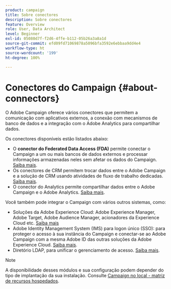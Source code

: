 ```yaml
---
product: campaign
title: Sobre conectores
description: Sobre conectores
feature: Overview
role: User, Data Architect
level: Beginner
exl-id: 05080d7f-f2d6-4ffe-b112-05b26a3a8a1d
source-git-commit: efd09fd71069878a5096bfa3592e6ebbaa9dd4e4
workflow-type: ht
source-wordcount: '199'
ht-degree: 100%

---
```


# Conectores do Campaign {#about-connectors}

O Adobe Campaign oferece vários conectores que permitem a comunicação com aplicativos externos, a conexão com mecanismos de banco de dados e a integração com o Adobe Analytics para compartilhar dados.

Os conectores disponíveis estão listados abaixo:

* O **conector do Federated Data Access (FDA)** permite conectar o Campaign a um ou mais bancos de dados externos e processar informações armazenadas neles sem afetar os dados do Campaign. [Saiba mais](../../installation/using/about-fda.md).
* Os conectores de CRM permitem trocar dados entre o Adobe Campaign e a solução de CRM usando atividades de fluxo de trabalho dedicadas. [Saiba mais](../../platform/using/crm-connectors.md).
* O conector do Analytics permite compartilhar dados entre o Adobe Campaign e o Adobe Analytics. [Saiba mais](../../integrations/using/gs-aa.md).

Você também pode integrar o Campaign com vários outros sistemas, como:

* Soluções da Adobe Experience Cloud: Adobe Experience Manager, Adobe Target, Adobe Audience Manager, acionadores da Experience Cloud etc. [Saiba mais](../../integrations/using/about-campaign-integrations.md)
* Adobe Identity Management System (IMS) para logon único (SSO): para proteger o acesso à sua instância do Campaign e conectar-se ao Adobe Campaign com a mesma Adobe ID das outras soluções da Adobe Experience Cloud. [Saiba mais](../../integrations/using/about-adobe-id.md).
* Diretório LDAP, para unificar o gerenciamento de acesso. [Saiba mais](../../installation/using/connecting-through-ldap.md).

>[!NOTE]
>
>A disponibilidade desses módulos e sua configuração podem depender do tipo de implantação da sua instalação. Consulte [Campaign no local - matriz de recursos hospedados](../../installation/using/capability-matrix.md).
